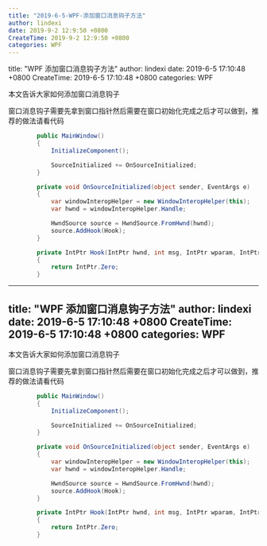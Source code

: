 ```yaml
---
title: "2019-6-5-WPF-添加窗口消息钩子方法"
author: lindexi
date: 2019-9-2 12:9:50 +0800
CreateTime: 2019-9-2 12:9:50 +0800
categories: WPF
---
```


title: "WPF 添加窗口消息钩子方法"
author: lindexi
date: 2019-6-5 17:10:48 +0800
CreateTime: 2019-6-5 17:10:48 +0800
categories: WPF

<!--more-->



本文告诉大家如何添加窗口消息钩子

<!--more-->


<!-- csdn -->

窗口消息钩子需要先拿到窗口指针然后需要在窗口初始化完成之后才可以做到，推荐的做法请看代码

```csharp
        public MainWindow()
        {
            InitializeComponent();

            SourceInitialized += OnSourceInitialized;
        }

        private void OnSourceInitialized(object sender, EventArgs e)
        {
            var windowInteropHelper = new WindowInteropHelper(this);
            var hwnd = windowInteropHelper.Handle;

            HwndSource source = HwndSource.FromHwnd(hwnd);
            source.AddHook(Hook);
        }

        private IntPtr Hook(IntPtr hwnd, int msg, IntPtr wparam, IntPtr lparam, ref bool handled)
        {
            return IntPtr.Zero;
        }
```

---
title: "WPF 添加窗口消息钩子方法"
author: lindexi
date: 2019-6-5 17:10:48 +0800
CreateTime: 2019-6-5 17:10:48 +0800
categories: WPF
---

本文告诉大家如何添加窗口消息钩子

<!--more-->


<!-- csdn -->

窗口消息钩子需要先拿到窗口指针然后需要在窗口初始化完成之后才可以做到，推荐的做法请看代码

```csharp
        public MainWindow()
        {
            InitializeComponent();

            SourceInitialized += OnSourceInitialized;
        }

        private void OnSourceInitialized(object sender, EventArgs e)
        {
            var windowInteropHelper = new WindowInteropHelper(this);
            var hwnd = windowInteropHelper.Handle;

            HwndSource source = HwndSource.FromHwnd(hwnd);
            source.AddHook(Hook);
        }

        private IntPtr Hook(IntPtr hwnd, int msg, IntPtr wparam, IntPtr lparam, ref bool handled)
        {
            return IntPtr.Zero;
        }
```

